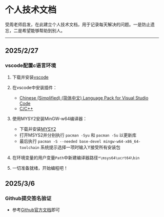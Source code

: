 # 个人技术文档
受周老师启发，在此建立个人技术文档，用于记录每天解决的问题。一是防止遗忘，二是希望能够帮助到别人。

---

## 2025/2/27

### vscode配置c语言环境

1. 下载并安装[vscode](https://code.visualstudio.com "vscode官网")

2. 在vscode中安装插件：
    - [Chinese (Simplified) (简体中文) Language Pack for Visual Studio Code](https://marketplace.visualstudio.com/items?itemName=MS-CEINTL.vscode-language-pack-zh-hans)
    - [C/C++](https://marketplace.visualstudio.com/items?itemName=ms-vscode.cpptools)

3. 使用MYSY2安装MinGW-w64编译器：
    - 下载并安装[MYSY2](https://www.msys2.org/)
    - 打开MSYS2并分别执行 `pacman -Syu` 和 `pacman -Su` 以更新库
    - 最后执行 `pacman -S --needed base-devel mingw-w64-x86_64-toolchain` 系统提示选择一项时输入Y接受所有安装包

4. 在环境变量的用户变量`Path`中新建编译器路径`*\msys64\ucrt64\bin`

5. 一切准备就绪，开始编程吧！

## 2025/3/6

### Github提交签名验证

- 参考[Github官方文档](https://docs.github.com/zh/authentication/managing-commit-signature-verification/about-commit-signature-verification)即可

